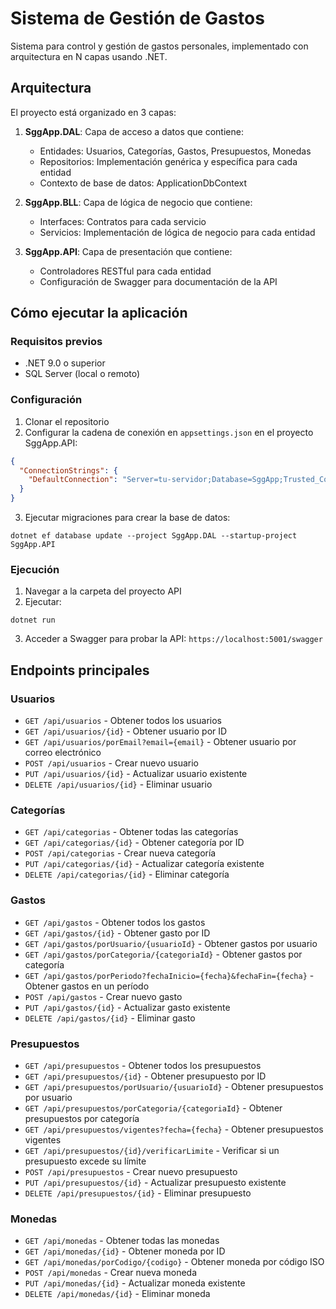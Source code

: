# Sistema de Gestión de Gastos

Sistema para control y gestión de gastos personales, implementado con arquitectura en N capas usando .NET.

## Arquitectura

El proyecto está organizado en 3 capas:

1. **SggApp.DAL**: Capa de acceso a datos que contiene:

   - Entidades: Usuarios, Categorías, Gastos, Presupuestos, Monedas
   - Repositorios: Implementación genérica y específica para cada entidad
   - Contexto de base de datos: ApplicationDbContext

2. **SggApp.BLL**: Capa de lógica de negocio que contiene:

   - Interfaces: Contratos para cada servicio
   - Servicios: Implementación de lógica de negocio para cada entidad

3. **SggApp.API**: Capa de presentación que contiene:
   - Controladores RESTful para cada entidad
   - Configuración de Swagger para documentación de la API

## Cómo ejecutar la aplicación

### Requisitos previos

- .NET 9.0 o superior
- SQL Server (local o remoto)

### Configuración

1. Clonar el repositorio
2. Configurar la cadena de conexión en `appsettings.json` en el proyecto SggApp.API:

```json
{
  "ConnectionStrings": {
    "DefaultConnection": "Server=tu-servidor;Database=SggApp;Trusted_Connection=True;MultipleActiveResultSets=true"
  }
}
```

3. Ejecutar migraciones para crear la base de datos:

```
dotnet ef database update --project SggApp.DAL --startup-project SggApp.API
```

### Ejecución

1. Navegar a la carpeta del proyecto API
2. Ejecutar:

```
dotnet run
```

3. Acceder a Swagger para probar la API: `https://localhost:5001/swagger`

## Endpoints principales

### Usuarios

- `GET /api/usuarios` - Obtener todos los usuarios
- `GET /api/usuarios/{id}` - Obtener usuario por ID
- `GET /api/usuarios/porEmail?email={email}` - Obtener usuario por correo electrónico
- `POST /api/usuarios` - Crear nuevo usuario
- `PUT /api/usuarios/{id}` - Actualizar usuario existente
- `DELETE /api/usuarios/{id}` - Eliminar usuario

### Categorías

- `GET /api/categorias` - Obtener todas las categorías
- `GET /api/categorias/{id}` - Obtener categoría por ID
- `POST /api/categorias` - Crear nueva categoría
- `PUT /api/categorias/{id}` - Actualizar categoría existente
- `DELETE /api/categorias/{id}` - Eliminar categoría

### Gastos

- `GET /api/gastos` - Obtener todos los gastos
- `GET /api/gastos/{id}` - Obtener gasto por ID
- `GET /api/gastos/porUsuario/{usuarioId}` - Obtener gastos por usuario
- `GET /api/gastos/porCategoria/{categoriaId}` - Obtener gastos por categoría
- `GET /api/gastos/porPeriodo?fechaInicio={fecha}&fechaFin={fecha}` - Obtener gastos en un período
- `POST /api/gastos` - Crear nuevo gasto
- `PUT /api/gastos/{id}` - Actualizar gasto existente
- `DELETE /api/gastos/{id}` - Eliminar gasto

### Presupuestos

- `GET /api/presupuestos` - Obtener todos los presupuestos
- `GET /api/presupuestos/{id}` - Obtener presupuesto por ID
- `GET /api/presupuestos/porUsuario/{usuarioId}` - Obtener presupuestos por usuario
- `GET /api/presupuestos/porCategoria/{categoriaId}` - Obtener presupuestos por categoría
- `GET /api/presupuestos/vigentes?fecha={fecha}` - Obtener presupuestos vigentes
- `GET /api/presupuestos/{id}/verificarLimite` - Verificar si un presupuesto excede su límite
- `POST /api/presupuestos` - Crear nuevo presupuesto
- `PUT /api/presupuestos/{id}` - Actualizar presupuesto existente
- `DELETE /api/presupuestos/{id}` - Eliminar presupuesto

### Monedas

- `GET /api/monedas` - Obtener todas las monedas
- `GET /api/monedas/{id}` - Obtener moneda por ID
- `GET /api/monedas/porCodigo/{codigo}` - Obtener moneda por código ISO
- `POST /api/monedas` - Crear nueva moneda
- `PUT /api/monedas/{id}` - Actualizar moneda existente
- `DELETE /api/monedas/{id}` - Eliminar moneda
